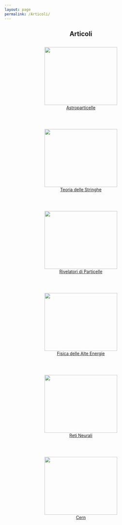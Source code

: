 ```yaml
---
layout: page
permalink: /Articoli/
---
```

<html>
<head>
<style>
.row {
  display: flex;
  flex-wrap: wrap;
  padding: 0 4px;
}


.column {
  flex: 25%;
  max-width: 25%;
  padding: 0 4px;
}

.column img {
  margin-top: 8px;
  vertical-align: middle;
  width: 100%;
}


@media screen and (max-width: 800px) {
  .column {
    flex: 50%;
    max-width: 50%;
  }
}


@media screen and (max-width: 600px) {
  .column {
    flex: 100%;
    max-width: 100%;
  }
}
table {
  font-family: arial, sans-serif;
  border-collapse: collapse;
  width: 100%;
}


td, th {
  text-align: left;
  padding: 8px;
}
.photo img{
    height: 190px;
    width: 240px;
}

</style>
</head>
<body>
<center><h2><b>Articoli</b></h2></center>

<center>

  <div class="column">
    <figure><div class="photo"><img src="/perugia/ImmaginiAbstract/ams02ABS.png" class="responsive"></div>
    <figcaption> <a href="/perugia/ABSTRACT/amsABS/">Astroparticelle</a></figcaption></figure>
    <br><br>
    <figure><div class="photo"><img src="/perugia/ImmaginiAbstract/stringheABS.png" class="responsive"></div>
    <figcaption> <a href="/perugia/ABSTRACT/stringheABS/">Teoria delle Stringhe</a>  </figcaption></figure>
    <br><br>
    <figure><div class="photo"><img src="/perugia/ImmaginiAbstract/TABS.jpg" class="responsive"></div>
    <figcaption> <a href="/perugia/ABSTRACT/triggerABS/">Rivelatori di Particelle</a>  </figcaption></figure></div>
    <br><br>
  </div>

  <div class="column">
    <figure><div class="photo"><img src="/perugia/ImmaginiAbstract/na62ABS.png" class="responsive"></div>
    <figcaption> <a href="/perugia/ABSTRACT/na62ABS/">Fisica delle Alte Energie</a>  </figcaption></figure>
    <br><br>
    <figure><div class="photo"><img src="/perugia/ImmaginiAbstract/retiABS.png" class="responsive"></div>
    <figcaption> <a href="/perugia/ABSTRACT/retiABS/">Reti Neurali</a>  </figcaption></figure>
    <br><br>
    <figure><div class="photo"><img src="/perugia/ImmaginiAbstract/cernABS.png" class="responsive"></div>
    <figcaption> <a href="/perugia/ABSTRACT/cernABS/">Cern</a> </figcaption></figure>
  </div>


</center>
</body>
</html>
